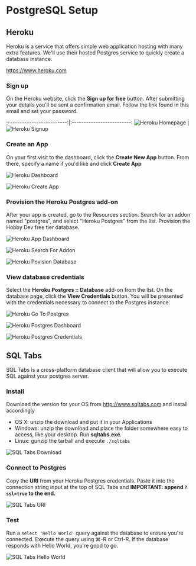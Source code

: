 # PostgreSQL Setup

## Heroku

Heroku is a service that offers simple web application hosting with many extra features. We'll use their hosted Postgres service to quickly create a database instance.

https://www.heroku.com

### Sign up

On the Heroku website, click the **Sign up for free** button. After submitting your details you'll be sent a confirmation email. Follow the link found in this email and set your password.

:-------------------------:|:-------------------------:
![Heroku Homepage](https://github.com/statianzo/sql-setup/raw/master/images/heroku_homepage.png)  |  ![Heroku Signup](https://github.com/statianzo/sql-setup/raw/master/images/heroku_signup.png)


### Create an App

On your first visit to the dashboard, click the **Create New App** button.
From there, specify a name if you'd like and click **Create App**

![Heroku Dashboard](https://github.com/statianzo/sql-setup/raw/master/images/heroku_dashboard.png)

![Heroku Create App](https://github.com/statianzo/sql-setup/raw/master/images/heroku_newapp.png)

### Provision the Heroku Postgres add-on

After your app is created, go to the Resources section.
Search for an addon named "postgres", and select "Heroku Postgres" from the list.
Provision the Hobby Dev free tier database.

![Heroku App Dashboard](https://github.com/statianzo/sql-setup/raw/master/images/heroku_aftercreate.png)

![Heroku Search For Addon](https://github.com/statianzo/sql-setup/raw/master/images/heroku_addon.png)

![Heroku Povision Database](https://github.com/statianzo/sql-setup/raw/master/images/heroku_provision.png)

### View database credentials

Select the **Heroku Postgres :: Database** add-on from the list. On the database page, click the **View Credentials** button. You will be presented with the credentials necessary to connect to the Postgres instance.

![Heroku Go To Postgres](https://github.com/statianzo/sql-setup/raw/master/images/heroku_gotopg.png)

![Heroku Postgres Dashboard](https://github.com/statianzo/sql-setup/raw/master/images/heroku_pgdashboard.png)

![Heroku Postgres Credentials](https://github.com/statianzo/sql-setup/raw/master/images/heroku_credentials.png)

## SQL Tabs

SQL Tabs is a cross-platform database client that will allow you to execute SQL against your postgres server.

### Install

Download the version for your OS from http://www.sqltabs.com and install accordingly

- OS X: unzip the download and put it in your Applications
- Windows: unzip the download and place the folder somewhere easy to access, like your desktop. Run **sqltabs.exe**.
- Linux: gunzip the tarball and execute `./sqltabs`


![SQL Tabs Download](https://github.com/statianzo/sql-setup/raw/master/images/sqltabs_download.png)

### Connect to Postgres

Copy the **URI** from your Heroku Postgres credentials. Paste it into the connection string input at the top of SQL Tabs and **IMPORTANT: append `?ssl=true` to the end.**

![SQL Tabs URI](https://github.com/statianzo/sql-setup/raw/master/images/sqltabs_uri.png)

### Test

Run a `select 'Hello World'` query against the database to ensure you're connected. Execute the query using ⌘-R or Ctrl-R. If the database responds with Hello World, you're good to go.

![SQL Tabs Hello World](https://github.com/statianzo/sql-setup/raw/master/images/sqltabs_helloworld.png)

